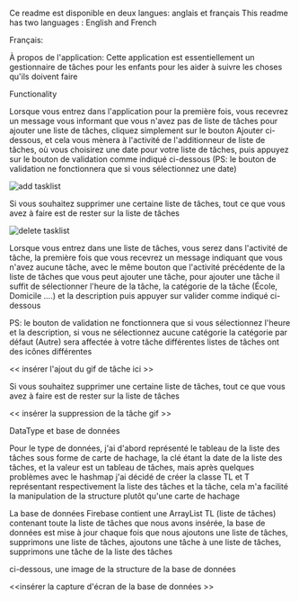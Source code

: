 Ce readme est disponible en deux langues: anglais et français
This readme has two languages : English and French

Français:

À propos de l'application:
Cette application est essentiellement un gestionnaire de tâches pour les enfants pour les aider à suivre les choses qu'ils doivent faire

Functionality 

Lorsque vous entrez dans l'application pour la première fois, vous recevrez un message vous informant que vous n'avez pas de liste de tâches
pour ajouter une liste de tâches, cliquez simplement sur le bouton Ajouter ci-dessous, et cela vous mènera à l'activité de l'additionneur de liste de tâches, 
où vous choisirez une date pour votre liste de tâches, puis appuyez sur le bouton de validation comme indiqué ci-dessous (PS: le bouton de validation ne fonctionnera 
que si vous sélectionnez une date)

![add tasklist](https://user-images.githubusercontent.com/61503552/116823585-3bf36280-ab7d-11eb-9042-0ff3c915a2ae.gif)


Si vous souhaitez supprimer une certaine liste de tâches, tout ce que vous avez à faire est de rester sur la liste de tâches

![delete tasklist](https://user-images.githubusercontent.com/61503552/116823616-5cbbb800-ab7d-11eb-8a0a-22aa91392614.gif)



Lorsque vous entrez dans une liste de tâches, vous serez dans l'activité de tâche, la première fois que vous recevrez un message indiquant que vous n'avez aucune tâche, avec le même bouton que l'activité précédente de la liste de tâches que vous peut ajouter une tâche, pour ajouter une tâche il suffit de sélectionner l'heure de la tâche, la catégorie de la tâche (École, Domicile ....) et la description puis appuyer sur valider comme indiqué ci-dessous

PS: le bouton de validation ne fonctionnera que si vous sélectionnez l'heure et la description, si vous ne sélectionnez aucune catégorie la catégorie par défaut (Autre) sera affectée à votre tâche
différentes listes de tâches ont des icônes différentes

<< insérer l'ajout du gif de tâche ici >>

Si vous souhaitez supprimer une certaine liste de tâches, tout ce que vous avez à faire est de rester sur la liste de tâches  

<< insérer la suppression de la tâche gif >>

DataType et base de données

Pour le type de données, j'ai d'abord représenté le tableau de la liste des tâches sous forme de carte de hachage, la clé étant la date de la liste des tâches, et la valeur est un tableau de tâches, mais après quelques problèmes avec le hashmap j'ai décidé de créer la classe TL et T représentant respectivement la liste des tâches et la tâche, cela m'a facilité la manipulation de la structure plutôt qu'une carte de hachage

La base de données Firebase contient une ArrayList TL (liste de tâches) contenant toute la liste de tâches que nous avons insérée, la base de données est mise à jour chaque fois que nous ajoutons une liste de tâches, supprimons une liste de tâches, ajoutons une tâche à une liste de tâches, supprimons une tâche de la liste des tâches

ci-dessous, une image de la structure de la base de données

<<insérer la capture d'écran de la base de données >>
